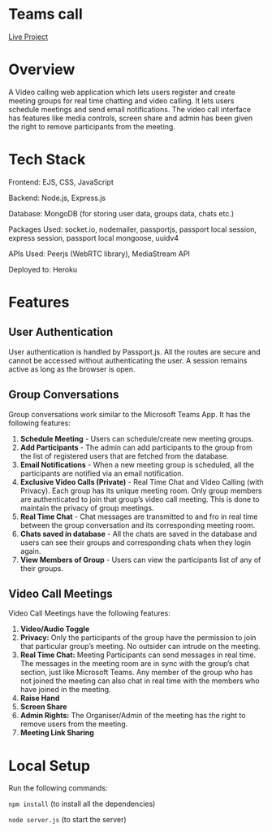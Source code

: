 # Teams call

[Live Project](https://teams-calling.herokuapp.com)

# Overview
A Video calling web application which lets users register and create meeting groups for real time chatting and video calling. It lets users schedule meetings and send email notifications. The video call interface has features like media controls, screen share and admin has been given the right to remove participants from the meeting.

# Tech Stack
Frontend: EJS, CSS, JavaScript

Backend: Node.js, Express.js

Database: MongoDB (for storing user data, groups data, chats etc.)

Packages Used:  socket.io, nodemailer, passportjs, passport local session, express session, passport local mongoose, uuidv4

APIs Used: Peerjs (WebRTC library), MediaStream API

Deployed to: Heroku

# Features
## User Authentication
User authentication is handled by Passport.js. All the routes are secure and cannot be accessed without authenticating the user. A session remains active as long as the browser is open.

## Group Conversations
Group conversations work similar to the Microsoft Teams App. It has the following features:

1. **Schedule Meeting** - Users can schedule/create new meeting groups.
2. **Add Participants** - The admin can add participants to the group from the list of registered users that are fetched from the database.
3. **Email Notifications** - When a new meeting group is scheduled, all the participants are notified via an email notification.
4. **Exclusive Video Calls (Private)** - Real Time Chat and Video Calling (with Privacy). Each group has its unique meeting room. Only group members are authenticated to join that group’s video call meeting. This is done to maintain the privacy of group meetings.
6. **Real Time Chat** - Chat messages are transmitted to and fro in real time between the group conversation and its corresponding meeting room.
7. **Chats saved in database** - All the chats are saved in the database and users can see their groups and corresponding chats when they login again.
8. **View Members of Group** - Users can view the participants list of any of their groups.

## Video Call Meetings
Video Call Meetings have the following features:

1. **Video/Audio Toggle**
2. **Privacy:** Only the participants of the group have the permission to join that particular group’s meeting. No outsider can intrude on the meeting.
3. **Real Time Chat:** Meeting Participants can send messages in real time. The messages in the meeting room are in sync with the group’s chat section, just like Microsoft Teams. Any member of the group who has not joined the meeting can also chat in real time with the members who have joined in the meeting.
4. **Raise Hand**
5. **Screen Share**
6. **Admin Rights:** The Organiser/Admin of the meeting has the right to remove users from the meeting.
7. **Meeting Link Sharing**

# Local Setup
Run the following commands:

`npm install` (to install all the dependencies)

`node server.js` (to start the server)
